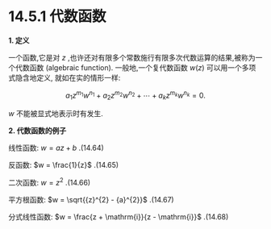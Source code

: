 # 14.5.1 代数函数

**1. 定义**

一个函数,它是对 $z$ ,也许还对有限多个常数施行有限多次代数运算的结果,被称为一个代数函数 (algebraic function). 一般地,一个复代数函数 $w\left( z\right)$ 可以用一个多项式隐含地定义, 就如在实的情形一样:

$$
{a}_{1}{z}^{{m}_{1}}{w}^{{n}_{1}} + {a}_{2}{z}^{{m}_{2}}{w}^{{n}_{2}} + \cdots  + {a}_{k}{z}^{{m}_{k}}{w}^{{n}_{k}} = 0. \tag{14.63}
$$

$w$ 不能被显式地表示时有发生.

**2. 代数函数的例子**

线性函数: $w = {az} + b$ .(14.64)

反函数: $w = \frac{1}{z}$ .(14.65)

二次函数: $w = {z}^{2}$ .(14.66)

平方根函数: $w = \sqrt{{z}^{2} - {a}^{2}}$ .(14.67)

分式线性函数: $w = \frac{z + \mathrm{i}}{z - \mathrm{i}}$ .(14.68)
